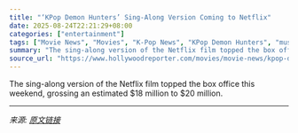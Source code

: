 ```yaml
---
title: "‘KPop Demon Hunters’ Sing-Along Version Coming to Netflix"
date: 2025-08-24T22:21:29+08:00
categories: ["entertainment"]
tags: ["Movie News", "Movies", "K-Pop News", "KPop Demon Hunters", "music", "Netflix"]
summary: "The sing-along version of the Netflix film topped the box office this weekend, grossing an estimated $18 million to $20 million."
source_url: "https://www.hollywoodreporter.com/movies/movie-news/kpop-demon-hunters-sing-along-netflix-1236352195/"
---
```


The sing-along version of the Netflix film topped the box office this weekend, grossing an estimated $18 million to $20 million.

---

*来源: [原文链接](https://www.hollywoodreporter.com/movies/movie-news/kpop-demon-hunters-sing-along-netflix-1236352195/)*
